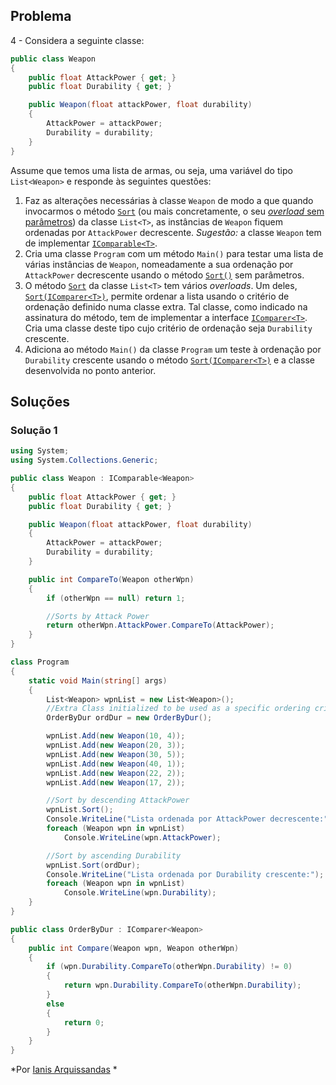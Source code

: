## Problema

4 - Considera a seguinte classe:

```cs
public class Weapon
{
    public float AttackPower { get; }
    public float Durability { get; }

    public Weapon(float attackPower, float durability)
    {
        AttackPower = attackPower;
        Durability = durability;
    }
}
```

Assume que temos uma lista de armas, ou seja, uma variável do tipo
`List<Weapon>` e responde às seguintes questões:

1.  Faz as alterações necessárias à classe `Weapon` de modo a que quando
    invocarmos o método
    [`Sort`](https://docs.microsoft.com/dotnet/api/system.collections.generic.list-1.sort)
    (ou mais concretamente, o seu
    [_overload_ sem parâmetros](https://docs.microsoft.com/dotnet/api/system.collections.generic.list-1.sort#System_Collections_Generic_List_1_Sort))
    da classe `List<T>`, as instâncias de `Weapon` fiquem ordenadas por
    `AttackPower` decrescente. _Sugestão:_ a classe `Weapon` tem de implementar
    [`IComparable<T>`](https://docs.microsoft.com/dotnet/api/system.icomparable-1).
2.  Cria uma classe `Program` com um método `Main()` para testar uma lista de
    várias instâncias de `Weapon`, nomeadamente a sua ordenação por
    `AttackPower` decrescente usando o método
    [`Sort()`](https://docs.microsoft.com/dotnet/api/system.collections.generic.list-1.sort#System_Collections_Generic_List_1_Sort)
    sem parâmetros.
3.  O método
    [`Sort`](https://docs.microsoft.com/dotnet/api/system.collections.generic.list-1.sort)
    da classe `List<T>` tem vários _overloads_. Um deles,
    [`Sort(IComparer<T>)`](https://docs.microsoft.com/dotnet/api/system.collections.generic.list-1.sort#System_Collections_Generic_List_1_Sort_System_Collections_Generic_IComparer__0__),
    permite ordenar a lista usando o critério de ordenação definido numa classe
    extra. Tal classe, como indicado na assinatura do método, tem de
    implementar a interface
    [`IComparer<T>`](https://docs.microsoft.com/dotnet/api/system.collections.generic.icomparer-1).
    Cria uma classe deste tipo cujo critério de ordenação seja `Durability`
    crescente.
4.  Adiciona ao método `Main()` da classe `Program` um teste à ordenação
    por `Durability` crescente usando o método
    [`Sort(IComparer<T>)`](https://docs.microsoft.com/dotnet/api/system.collections.generic.list-1.sort#System_Collections_Generic_List_1_Sort_System_Collections_Generic_IComparer__0__)
    e a classe desenvolvida no ponto anterior.

## Soluções

### Solução 1

```cs
using System;
using System.Collections.Generic;

public class Weapon : IComparable<Weapon>
{
	public float AttackPower { get; }
	public float Durability { get; }

	public Weapon(float attackPower, float durability)
    {
        AttackPower = attackPower;
        Durability = durability;
    }

    public int CompareTo(Weapon otherWpn)
    {
        if (otherWpn == null) return 1;

        //Sorts by Attack Power
        return otherWpn.AttackPower.CompareTo(AttackPower);
    }
}

class Program
{
    static void Main(string[] args)
    {
        List<Weapon> wpnList = new List<Weapon>();
        //Extra Class initialized to be used as a specific ordering criteria
        OrderByDur ordDur = new OrderByDur();

        wpnList.Add(new Weapon(10, 4));
        wpnList.Add(new Weapon(20, 3));
        wpnList.Add(new Weapon(30, 5));
        wpnList.Add(new Weapon(40, 1));
        wpnList.Add(new Weapon(22, 2));
        wpnList.Add(new Weapon(17, 2));

        //Sort by descending AttackPower
        wpnList.Sort();
		Console.WriteLine("Lista ordenada por AttackPower decrescente:");
        foreach (Weapon wpn in wpnList)
            Console.WriteLine(wpn.AttackPower);

        //Sort by ascending Durability
        wpnList.Sort(ordDur);
		Console.WriteLine("Lista ordenada por Durability crescente:");
        foreach (Weapon wpn in wpnList)
            Console.WriteLine(wpn.Durability);
    }
}

public class OrderByDur : IComparer<Weapon>
{
    public int Compare(Weapon wpn, Weapon otherWpn)
    {
        if (wpn.Durability.CompareTo(otherWpn.Durability) != 0)
        {
            return wpn.Durability.CompareTo(otherWpn.Durability);
        }
        else
        {
            return 0;
        }
    }
}    
```

 *Por [Ianis Arquissandas](https://github.com/Insoel) *